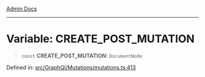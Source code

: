 [Admin Docs](/)

***

# Variable: CREATE\_POST\_MUTATION

> `const` **CREATE\_POST\_MUTATION**: `DocumentNode`

Defined in: [src/GraphQl/Mutations/mutations.ts:413](https://github.com/PalisadoesFoundation/talawa-admin/blob/main/src/GraphQl/Mutations/mutations.ts#L413)
